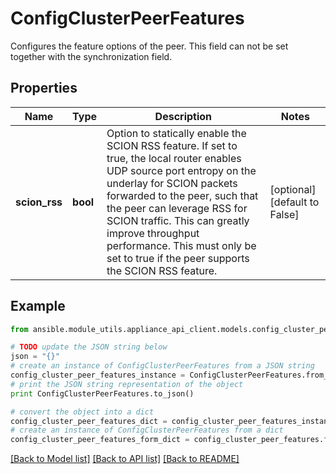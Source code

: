 # ConfigClusterPeerFeatures

Configures the feature options of the peer. This field can not be set together with the synchronization field.

## Properties
Name | Type | Description | Notes
------------ | ------------- | ------------- | -------------
**scion_rss** | **bool** | Option to statically enable the SCION RSS feature. If set to true, the local router enables UDP source port entropy on the underlay for SCION packets forwarded to the peer, such that the peer can leverage RSS for SCION traffic. This can greatly improve throughput performance. This must only be set to true if the peer supports the SCION RSS feature. | [optional] [default to False]

## Example

```python
from ansible.module_utils.appliance_api_client.models.config_cluster_peer_features import ConfigClusterPeerFeatures

# TODO update the JSON string below
json = "{}"
# create an instance of ConfigClusterPeerFeatures from a JSON string
config_cluster_peer_features_instance = ConfigClusterPeerFeatures.from_json(json)
# print the JSON string representation of the object
print ConfigClusterPeerFeatures.to_json()

# convert the object into a dict
config_cluster_peer_features_dict = config_cluster_peer_features_instance.to_dict()
# create an instance of ConfigClusterPeerFeatures from a dict
config_cluster_peer_features_form_dict = config_cluster_peer_features.from_dict(config_cluster_peer_features_dict)
```
[[Back to Model list]](../README.md#documentation-for-models) [[Back to API list]](../README.md#documentation-for-api-endpoints) [[Back to README]](../README.md)


